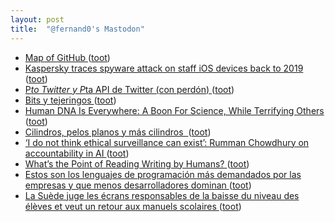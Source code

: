 ```yaml
---
layout: post
title:  "@fernand0's Mastodon"
---
```

*  [Map of GitHub ](https://anvaka.github.io/map-of-github/#2/0/) ([toot](https://mastodon.social/@fernand0/110547601996327261))
*  [Kaspersky traces spyware attack on staff iOS devices back to 2019 ](https://www.itpro.com/security/malware/kaspersky-traces-spyware-attack-on-staff-ios-devices-back-to-201) ([toot](https://mastodon.social/@fernand0/110547268041727143))
*  [P*to Twitter y P*ta API de Twitter (con perdón) ](https://mastodon.social/@fernand0/110547256643482026) ([toot](https://mastodon.social/@fernand0/110547256643482026))
*  [Bits y tejeringos ](https://www.jotdown.es/2023/05/bits-y-tejeringos) ([toot](https://mastodon.social/@fernand0/110546971369299426))
*  [Human DNA Is Everywhere: A Boon For Science, While Terrifying Others ](https://hackaday.com/2023/05/16/human-dna-is-everywhere-a-boon-for-science-while-terrifying-others) ([toot](https://mastodon.social/@fernand0/110543909206980996))
*  [Cilindros, pelos planos y más cilindros  ](https://avecesunafoto.wordpress.com/2023/06/14/cilindros-pelos-planos-y-mas-cilindros) ([toot](https://mastodon.social/@fernand0/110543824061224452))
*  [‘I do not think ethical surveillance can exist’: Rumman Chowdhury on accountability in AI ](https://www.theguardian.com/technology/2023/may/29/rumman-chowdhury-interview-artificial-intelligence-accountabilit) ([toot](https://mastodon.social/@fernand0/110543688882545321))
*  [What’s the Point of Reading Writing by Humans?  ](https://www.newyorker.com/news/our-columnists/whats-the-point-of-reading-writing-by-humans) ([toot](https://mastodon.social/@fernand0/110543493536926449))
*  [Estos son los lenguajes de programación más demandados por las empresas y que menos desarrolladores dominan ](https://www.genbeta.com/desarrollo/estos-lenguajes-programacion-demandados-empresas-que-desarrolladores-domina) ([toot](https://mastodon.social/@fernand0/110543310708048453))
*  [La Suède juge les écrans responsables de la baisse du niveau des élèves et veut un retour aux manuels scolaires ](https://www.lemonde.fr/planete/article/2023/05/21/numerique-a-l-ecole-la-suede-juge-les-ecrans-responsables-de-la-baisse-du-niveau-des-eleves-et-fait-marche-arriere_6174171_3244.htm) ([toot](https://mastodon.social/@fernand0/110543002458342950))
